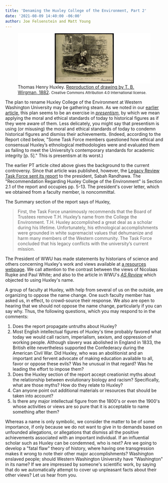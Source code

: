 ```yaml
---
title: 'Denaming the Huxley College of the Environment, Part 2'
date: '2021-08-09 14:40:00 -06:00'
author: Joe Felsenstein and Matt Young
---
```



<figure>
<img src="/uploads/2021/Huxley1882.png" alt="T.H. Huxley"/>
<figcaption>Thomas Henry Huxley. <a href="https://wellcomecollection.org/works/bdcm4asr">Reproduction of drawing by T. B. Wirgman, 1882</a>. <small>Creative Commons Attribution 4.0 International license.</small>
</figcaption>
</figure>


The plan to rename Huxley College of the Environment at Western Washington University may be gathering steam. As we noted in our <a href="https://pandasthumb.org/archives/2021/05/canceling-huxley">earlier article</a>, this plan seems to be an exercise in <a href="https://en.wikipedia.org/wiki/Presentism_(literary_and_historical_analysis)"><em>presentism</em></a>, by which we mean applying the moral and ethical standards of today to historical figures as if they were aware of them. Less delicately, you might say that presentism is using (or misusing) the moral and ethical standards of today to condemn historical figures and dismiss their achievements. (Indeed, according to the Report cited below, "Some Task Force members questioned how ethical and consensual Huxley’s ethnological methodologies were and evaluated them as failing to meet the University’s contemporary standards for academic integrity [p. 5]." This is presentism at its worst.)

The earlier PT article cited above gives the background to the current controversy. Since that article was published, however, the <a href="https://president.wwu.edu/files/2021-07/LRTF%20Report%20and%20Recommendations_June%202021.pdf">Legacy Review Task Force sent its report</a> to the president, Sabah Randhawa. The "Recommendation Regarding Huxley College of the Environment" is Section 2.1 of the report and occupies pp. 5-13. The president's cover letter, which we obtained from a faculty member, is noncommittal.

The Summary section of the report says of Huxley,

<!--more-->

<blockquote>First, the Task Force unanimously recommends that the Board of Trustees remove T.H. Huxley’s name from the College the Environment. T.H. Huxley accomplished a great deal as a scholar during his lifetime. Unfortunately, his ethnological accomplishments were grounded in white supremacist values that dehumanize and harm many members of the Western community. The Task Force concluded that his legacy conflicts with the university’s current mission.</blockquote>

The President of WWU has made statements by historians of science and others concerning Huxley's work and views available at [a resources webpage](https://president.wwu.edu/research-and-resources).  We call attention to the contrast between the views of Nicolaas Rupke and
Paul White; and also to the article in WWU's [*AS Review*](https://asreview.org/2021/01/22/thomas-huxley-once-respected-now-rejected/) which objected to using Huxley's name.

A group of faculty at Huxley, with help from several of us on the outside, are organizing to oppose the name change. One such faculty member has asked us, in effect, to crowd-source their response. We also are open to hearing that we should not oppose the name change, particularly if you can say why.  Thus, the following questions, which you may respond to in the comments:
<!--more-->

<ol><li>Does the report propagate untruths about Huxley?</li>
<li>Most English intellectual figures of Huxley's time probably favored what today we would call racism, imperialism, sexism, and oppression of working people. Although slavery was abolished in England in 1833, the British elite nevertheless supported the Confederacy during the American Civil War. Did Huxley, who was an abolitionist and an important and fervent advocate of making education available to all, favor or oppose these evils? Was he unusual in that regard? Was he leading the 
effort to impose them?</li>
<li>Does the Huxley section of the report accept creationist myths about the relationship between evolutionary biology and racism? Specifically, what are those myths? How do they relate to Huxley?</li>
<li>Can anyone point out additional materials or resources that should be taken into account?</li>
<li>Is there any major intellectual figure from the 1800's or even the 1900's whose activities or views are so 
pure that it is acceptable to name something after them?</li>
</ol>

Whereas a name is only symbolic, we consider the matter to be of some importance, if only because we do not want to give in to demands based on unfounded allegations, or allegations that dismiss all the positive achievements associated with an important individual. If an influential scholar such as Huxley can be condemned, who is next? Are we going to develop a "fatal flaw" theory of history, where having one transgression makes it wrong to note their other major accomplishments? Washington enslaved people; should Western Washington University have "Washington" in its name?  If we are impressed by someone's scientific work, by saying that do we automatically attempt to cover up unpleasant facts about their other views? Let us hear from you.
